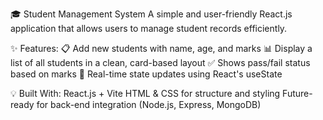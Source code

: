 🎓 Student Management System
A simple and user-friendly React.js application that allows users to manage student records efficiently.

✨ Features:
📋 Add new students with name, age, and marks
📊 Display a list of all students in a clean, card-based layout
✅ Shows pass/fail status based on marks
🔄 Real-time state updates using React's useState

💡 Built With:
React.js + Vite
HTML & CSS for structure and styling
Future-ready for back-end integration (Node.js, Express, MongoDB)
